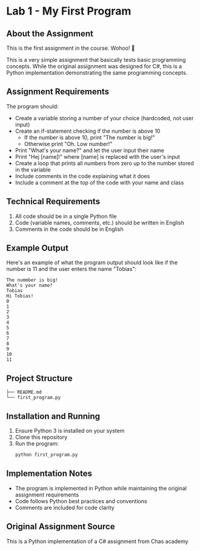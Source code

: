 # Lab 1 - My First Program

## About the Assignment
This is the first assignment in the course. Wohoo! 🥳

This is a very simple assignment that basically tests basic programming concepts. While the original assignment was designed for C#, this is a Python implementation demonstrating the same programming concepts.

## Assignment Requirements

The program should:
- Create a variable storing a number of your choice (hardcoded, not user input)
- Create an if-statement checking if the number is above 10
  - If the number is above 10, print "The number is big!"
  - Otherwise print "Oh. Low number!"
- Print "What's your name?" and let the user input their name
- Print "Hej [name]!" where [name] is replaced with the user's input
- Create a loop that prints all numbers from zero up to the number stored in the variable
- Include comments in the code explaining what it does
- Include a comment at the top of the code with your name and class

## Technical Requirements
1. All code should be in a single Python file
2. Code (variable names, comments, etc.) should be written in English
3. Comments in the code should be in English

## Example Output
Here's an example of what the program output should look like if the number is 11 and the user enters the name "Tobias":

```
The nummber is big!
What's your name?
Tobias
Hi Tobias!
0
1
2
3
4
5
6
7
8
9
10
11
```

## Project Structure
```
├── README.md
└── first_program.py
```

## Installation and Running
1. Ensure Python 3 is installed on your system
2. Clone this repository
3. Run the program:
   ```bash
   python first_program.py
   ```

## Implementation Notes
- The program is implemented in Python while maintaining the original assignment requirements
- Code follows Python best practices and conventions
- Comments are included for code clarity

## Original Assignment Source
This is a Python implementation of a C# assignment from Chas academy

